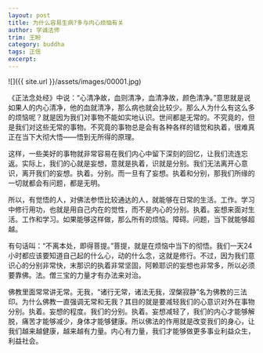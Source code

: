 ```yaml
---
layout: post
title: 为什么容易生病?多与内心烦恼有关
author: 学诚法师
trim: 王盼
category: buddha
tags: 正信
excerpt:
---
```


![]({{ site.url }}/assets/images/00001.jpg)

《正法念处经》中说：“心清净故，血则清净，血清净故，颜色清净。”意思就是说如果人的内心清净，他的血就清净，那么病也就会比较少。那么人为什么有这么多的烦恼呢？就是因为我们对事物不能如实地认识。世间都是无常的。不究竟的，但是我们对这些无常的事物。不究竟的事物总是会有各种各样的错觉和执着，很难真正在当下大彻大悟——悟到无所得的原理。

这样，一些美好的事物就非常容易在我们内心中留下深刻的回忆，让我们流连忘返。实际上，我们的心就是妄想，意就是执着，识就是分别。我们无法离开心意识，离开我们的妄想。执着。分别。而一旦有了妄想。执着和分别，那我们所缘的一切就都会有问题，都是无明。

所以，有觉悟的人，对佛法参悟比较通达的人，就能够在日常的生活。工作。学习中修行用功，也就是用自己内在的觉性，而不是内心的分别。执着。妄想来面对生活。工作和学习。如果能够这样做，那么所有的烦恼。障碍。问题，当下就能够超越。

有句话叫：“不离本处，即得菩提。”菩提，就是在烦恼中当下的彻悟。我们一天24小时都应该要知道自己起的什么心，动的什么念，这就是修行。不过，因为我们意识心的分别非常快，末那识的执着非常坚固，阿赖耶识的妄想也非常多，所以必须要靠佛。法。僧三宝的力量才有办法来对治。

佛教里面常常讲无常。无我，“诸行无常，诸法无我，涅槃寂静”名为佛教的三法印。为什么佛教一直强调无常和无我？其目的就是要减轻我们的心意识对外在事物分别。执着。妄想的程度。我们的分别。执着。妄想减轻了，我们的内心才能够解脱，痛苦才能够减少，身体才能够健康。所以佛法的作用就是改变我们的身心，让我们越来越健康，越来越有力量。内心有力量，我们才能够做更多事业利益众生，利益社会。
